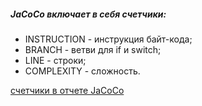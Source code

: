 ##### JaCoCo включает в себя счетчики:

* INSTRUCTION - инструкция байт-кода;
* BRANCH - ветви для if и switch;
* LINE - строки; 
* COMPLEXITY - сложность.

[счетчики в отчете JaCoCo](https://yadi.sk/i/s0CucIsUiJtbGQ)

